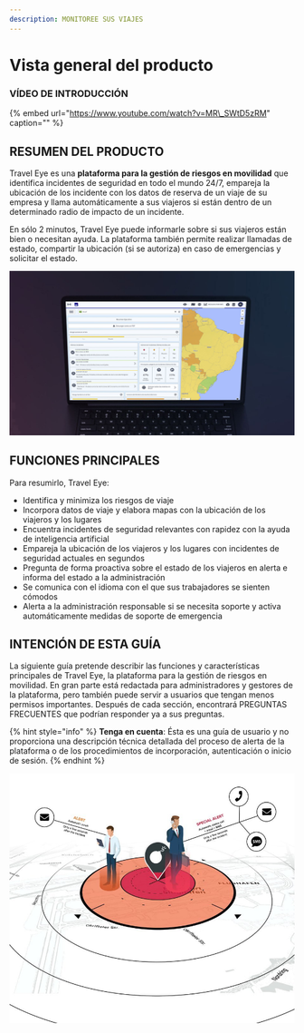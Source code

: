 ```yaml
---
description: MONITOREE SUS VIAJES
---
```


# Vista general del producto

### VÍDEO DE INTRODUCCIÓN

{% embed url="https://www.youtube.com/watch?v=MR\_SWtD5zRM" caption="" %}

## RESUMEN DEL PRODUCTO

Travel Eye es una **plataforma para la gestión de riesgos en movilidad** que identifica incidentes de seguridad en todo el mundo 24/7, empareja la ubicación de los incidente con los datos de reserva de un viaje de su empresa y llama automáticamente a sus viajeros si están dentro de un determinado radio de impacto de un incidente.

En sólo 2 minutos, Travel Eye puede informarle sobre si sus viajeros están bien o necesitan ayuda. La plataforma también permite realizar llamadas de estado, compartir la ubicación \(si se autoriza\) en caso de emergencias y solicitar el estado.

![](.gitbook/assets/travel-eye-cover%20%284%29.JPG)

## FUNCIONES PRINCIPALES

Para resumirlo, Travel Eye:

* Identifica y minimiza los riesgos de viaje
* Incorpora datos de viaje y elabora mapas con la ubicación de los viajeros y los lugares 
* Encuentra incidentes de seguridad relevantes con rapidez con la ayuda de inteligencia artificial
* Empareja la ubicación de los viajeros y los lugares con incidentes de seguridad actuales en segundos
* Pregunta de forma proactiva sobre el estado de los viajeros en alerta e informa del estado a la administración
* Se comunica con el idioma con el que sus trabajadores se sienten cómodos
* Alerta a la administración responsable si se necesita soporte y activa automáticamente medidas de soporte de emergencia

## INTENCIÓN DE ESTA GUÍA

La siguiente guía pretende describir las funciones y características principales de Travel Eye, la plataforma para la gestión de riesgos en movilidad. En gran parte está redactada para administradores y gestores de la plataforma, pero también puede servir a usuarios que tengan menos permisos importantes. Después de cada sección, encontrará PREGUNTAS FRECUENTES que podrían responder ya a sus preguntas.

{% hint style="info" %}
**Tenga en cuenta**: Ésta es una guía de usuario y no proporciona una descripción técnica detallada del proceso de alerta de la plataforma o de los procedimientos de incorporación, autenticación o inicio de sesión.
{% endhint %}

![](.gitbook/assets/splashscreen.jpg)

